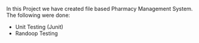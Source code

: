 In this Project we have created file based Pharmacy Management System.
The following were done:
- Unit Testing (Junit)
- Randoop Testing
  
